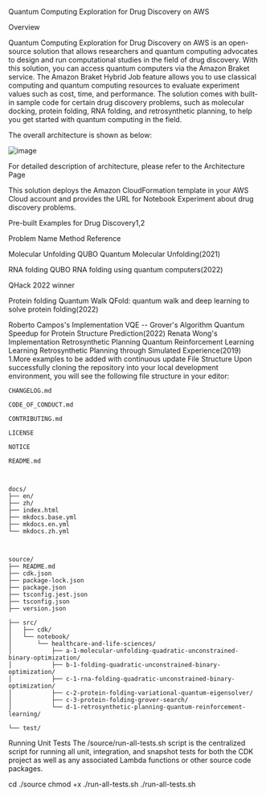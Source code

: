 Quantum Computing Exploration for Drug Discovery on AWS

Overview

Quantum Computing Exploration for Drug Discovery on AWS is an open-source solution that allows researchers and quantum computing advocates to design and run computational studies in the field of drug discovery. With this solution, you can access quantum computers via the Amazon Braket service. The Amazon Braket Hybrid Job feature allows you to use classical computing and quantum computing resources to evaluate experiment values such as cost, time, and performance. The solution comes with built-in sample code for certain drug discovery problems, such as molecular docking, protein folding, RNA folding, and retrosynthetic planning, to help you get started with quantum computing in the field.

The overall architecture is shown as below:


![image](https://github.com/user-attachments/assets/e6b416cf-e2f4-46aa-acf4-fb94110c22c6)


For detailed description of architecture, please refer to the Architecture Page

This solution deploys the Amazon CloudFormation template in your AWS Cloud account and provides the URL for Notebook Experiment about drug discovery problems.

Pre-built Examples for Drug Discovery1,2

Problem Name	Method	Reference

Molecular Unfolding	QUBO	Quantum Molecular Unfolding(2021)

RNA folding	QUBO	RNA folding using quantum computers(2022)

QHack 2022 winner

Protein folding	Quantum Walk	QFold: quantum walk and deep learning to solve protein folding(2022)

Roberto Campos's Implementation
VQE	--
Grover's Algorithm	Quantum Speedup for Protein Structure Prediction(2022)
Renata Wong's Implementation
Retrosynthetic Planning	Quantum Reinforcement Learning	Learning Retrosynthetic Planning through Simulated Experience(2019)
1.More examples to be added with continuous update
File Structure
Upon successfully cloning the repository into your local development environment, you will see the following file structure in your editor:

```text
CHANGELOG.md

CODE_OF_CONDUCT.md

CONTRIBUTING.md

LICENSE

NOTICE

README.md



docs/
├── en/
├── zh/
├── index.html
├── mkdocs.base.yml
├── mkdocs.en.yml
└── mkdocs.zh.yml



source/
├── README.md
├── cdk.json
├── package-lock.json
├── package.json
├── tsconfig.jest.json
├── tsconfig.json
├── version.json

├── src/
│   ├── cdk/
│   └── notebook/
│       └── healthcare-and-life-sciences/
│           ├── a-1-molecular-unfolding-quadratic-unconstrained-binary-optimization/
│           ├── b-1-folding-quadratic-unconstrained-binary-optimization/
│           ├── c-1-rna-folding-quadratic-unconstrained-binary-optimization/
│           ├── c-2-protein-folding-variational-quantum-eigensolver/
│           ├── c-3-protein-folding-grover-search/
│           └── d-1-retrosynthetic-planning-quantum-reinforcement-learning/

└── test/
```


Running Unit Tests
The /source/run-all-tests.sh script is the centralized script for running all unit, integration, and snapshot tests for both the CDK project as well as any associated Lambda functions or other source code packages.


cd ./source
chmod +x ./run-all-tests.sh
./run-all-tests.sh


